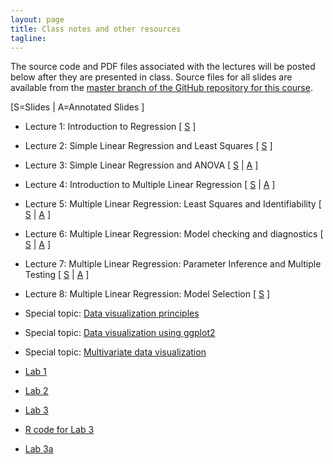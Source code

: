 ```yaml
---
layout: page
title: Class notes and other resources
tagline: 
---
```


<!--Some lectures from the course will be available as [video lectures](https://umass.echo360.com/ess/portal/section/6c47935b-4969-45f0-8498-904023f6eb3f). -->
The source code and PDF files associated with the lectures will be posted below after they are presented in class. Source files for all slides are available from the [master branch of the GitHub repository for this course](https://github.com/nickreich/applied-regression-2016).


\[S=Slides \| A=Annotated Slides \]

* Lecture 1: Introduction to Regression  \[  [S](../assets/lectures/lecture1-intro-regression/lecture1-intro-regression.pdf) \]
* Lecture 2: Simple Linear Regression and Least Squares \[  [S](../assets/lectures/lecture2-slr-basics/lecture2-slr-basics.pdf) \]
* Lecture 3: Simple Linear Regression and ANOVA \[ [S](../assets/lectures/lecture3-slr-anova/lecture3-slr-anova.pdf) \|  [A](../assets/lectures/lecture3-slr-anova/lecture3-slr-anova-annotated.pdf) \]
* Lecture 4: Introduction to Multiple Linear Regression \[ [S](../assets/lectures/lecture4-mlr-intro/lecture4-mlr-intro.pdf) \|  [A](../assets/lectures/lecture4-mlr-intro/lecture4-mlr-intro-annotated.pdf) \]
* Lecture 5: Multiple Linear Regression: Least Squares and Identifiability \[ [S](../assets/lectures/lecture5-mlr-estimation-formulation/lecture5-mlr-estimation-formulation.pdf) \|  [A](../assets/lectures/lecture5-mlr-estimation-formulation/lecture5-mlr-estimation-formulation-annotated.pdf) \]
* Lecture 6: Multiple Linear Regression: Model checking and diagnostics \[ [S](../assets/lectures/lecture6-mlr-checking/lecture6-mlr-checking.pdf) \| [A](../assets/lectures/lecture6-mlr-checking/lecture6-mlr-checking-annotated.pdf) \]
* Lecture 7: Multiple Linear Regression: Parameter Inference and Multiple Testing \[ [S](../assets/lectures/lecture7-mlr-inference/lecture7-mlr-inference.pdf) \|  [A](../assets/lectures/lecture7-mlr-inference/lecture7-mlr-inference-annotated.pdf)  \]
* Lecture 8: Multiple Linear Regression: Model Selection \[ [S](../assets/lectures/lecture8-model-selection/lecture8-model-selection.pdf)  \]

* Special topic: [Data visualization principles](http://nickreich.github.io/data-stories-2016/assets/lectures/data-viz-ggplot/data-viz-ggplot.html)
* Special topic: [Data visualization using ggplot2](http://nickreich.github.io/data-stories-2016/assets/lectures/data-viz-ggplot/data-viz-ggplot.html#1)
* Special topic: [Multivariate data visualization](http://nickreich.github.io/data-stories-2016/assets/lectures/data-viz-NHANES/Presentation-NHANES.html#1)


* [Lab 1](../assets/labs/lab1-intro-slr/lab1-intro-slr.pdf)
* [Lab 2](../assets/labs/lab2-mlr/lab2-intro-mlr.pdf)
* [Lab 3](../assets/labs/lab3-mlr-inference/lab3-mlr-inference.pdf)
* [R code for Lab 3](../assets/labs/lab3-mlr-inference/sampling-distribution-simulation.R)
* [Lab 3a](../assets/labs/lab3a-global-tests/global-tests.html)


<!--

* Lecture 8: Multiple Linear Regression: Multiple testing \[ [S](../assets/lectures/lecture8-mlr-multiple-testing/lecture8-mlr-multiple-testing.pdf) \| [A](../assets/lectures/lecture8-mlr-multiple-testing/lecture8-mlr-multiple-testing-annotated.pdf) \]
* Lecture 9: Multiple Linear Regression: Model checking \[ [S](../assets/lectures/lecture9-mlr-model-checking/lecture9-mlr-model-checking.pdf) \| [A](../assets/lectures/lecture9-mlr-model-checking/lecture9-mlr-model-checking-annotated.pdf) \]
* Lecture 10: Multiple Linear Regression: Model selection \[ [S](../assets/lectures/lecture10-mlr-model-selection/lecture10-mlr-model-selection.pdf) \| [A](../assets/lectures/lecture10-mlr-model-selection/lecture10-mlr-model-selection-annotated.pdf) \]
* Lecture 11: Multiple Linear Regression: Practical miscellany (added variable plots, interactions, predictor transformations) \[ [S](../assets/lectures/lecture11-mlr-interaction-transformation/lecture11-mlr-interactions-transformations.pdf) \| [A](../assets/lectures/lecture11-mlr-interaction-transformation/lecture11-mlr-interactions-transformations-annotated.pdf) \]
* Lecture 12: Using splines in regression \[ [S](../assets/lectures/lecture12-splines/lecture12-splines.pdf) \| [A](../assets/lectures/lecture12-splines/lecture12-splines-annotated.pdf) \]
* Lecture 13: Logistic Regression \[ [S](../assets/lectures/lecture13-logistic-regression/lecture13-logistic-regression.pdf) \| A \]
* Lecture 14: Longitudinal Data Analysis \[ [S](../assets/lectures/lecture14-longitudinal-data/lecture14-longitudinal-data.pdf) \| [A](../assets/lectures/lecture14-longitudinal-data/lecture14-longitudinal-data-annotated.pdf) \]
* Special Topic 1: Implementing Simulation Studies \[ [S](../assets/lectures/specialtopic1-simulation/specialtopic1-simulation.pdf) \| [A](../assets/lectures/specialtopic1-simulation/specialtopic1-simulation-annotated.pdf) \]
* Special Topic 2: Simulating Power \[ [S](../assets/lectures/specialtopic2-power-simulation/specialtopic2-power-simulation.pdf) \| [A](../assets/lectures/specialtopic2-power-simulation/specialtopic2-power-simulation-annotated.pdf) \] -->
